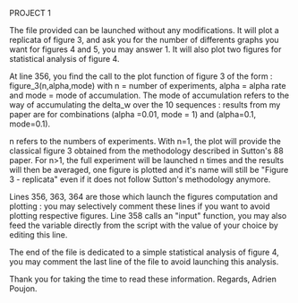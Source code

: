 PROJECT 1

The file provided can be launched without any modifications. It will plot a replicata of figure 3, and ask you for the number of differents graphs you want for figures 4 and 5, you may answer 1. It will also plot two figures for statistical analysis of figure 4.

At line 356, you find the call to the plot function of figure 3 of the form : figure_3(n,alpha,mode) with n = number of experiments, alpha = alpha rate and mode = mode of accumulation. The mode of accumulation refers to the way of accumulating the delta_w over the 10 sequences : results from my paper are for combinations (alpha =0.01, mode = 1) and (alpha=0.1, mode=0.1). 

n refers to the numbers of experiments. With n=1, the plot will provide the classical figure 3 obtained from the methodology described in Sutton's 88 paper. For n>1, the full experiment will be launched n times and the results will then be averaged, one figure is plotted and it's name will still be "Figure 3 - replicata" even if it does not follow Sutton's methodology anymore.

Lines 356, 363, 364 are those which launch the figures computation and plotting : you may selectively comment these lines if you want to avoid plotting respective figures. Line 358 calls an "input" function, you may also feed the variable directly from the script with the value of your choice by editing this line.

The end of the file is dedicated to a simple statistical analysis of figure 4, you may comment the last line of the file to avoid launching this analysis.

Thank you for taking the time to read these information. 
Regards,
Adrien Poujon.
